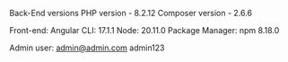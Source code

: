 Back-End versions
PHP version - 8.2.12
Composer version - 2.6.6

Front-end:
Angular CLI: 17.1.1
Node: 20.11.0
Package Manager: npm 8.18.0

Admin user:
admin@admin.com
admin123

